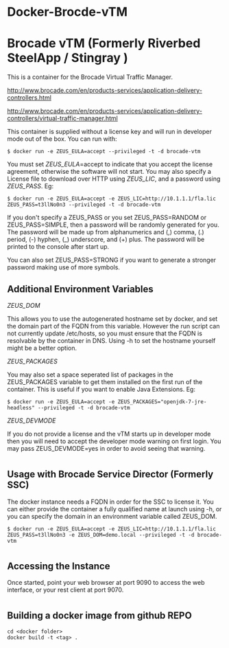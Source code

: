 # Docker-Brocde-vTM

Brocade vTM (Formerly Riverbed SteelApp / Stingray )
====================================================

This is a container for the Brocade Virtual Traffic Manager. 

<http://www.brocade.com/en/products-services/application-delivery-controllers.html>

<http://www.brocade.com/en/products-services/application-delivery-controllers/virtual-traffic-manager.html>

This container is supplied without a license key and will run in developer mode out of the box. You can run with: 

    $ docker run -e ZEUS_EULA=accept --privileged -t -d brocade-vtm

You must set *ZEUS_EULA*=accept to indicate that you accept the license agreement, otherwise the software will not start. You may also specify a License file to download over HTTP using *ZEUS_LIC*, and a password using *ZEUS_PASS*. Eg:

    $ docker run -e ZEUS_EULA=accept -e ZEUS_LIC=http://10.1.1.1/fla.lic ZEUS_PASS=t3llNo0n3 --privileged -t -d brocade-vtm

If you don't specify a ZEUS_PASS or you set ZEUS_PASS=RANDOM or ZEUS_PASS=SIMPLE, then a password will be randomly generated for you. The password will be made up from alphanumerics and (,) comma, (.) period, (-) hyphen, (_) underscore, and (+) plus. The password will be printed to the console after start up.

You can also set ZEUS_PASS=STRONG if you want to generate a stronger password making use of more symbols.

Additional Environment Variables
--------------------------------

*ZEUS_DOM*

This allows you to use the autogenerated hostname set by docker, and set the domain part of the FQDN from this variable. However the run script can not currently update /etc/hosts, so you must ensure that the FQDN is resolvable by the container in DNS. Using -h to set the hostname yourself might be a better option. 

*ZEUS_PACKAGES*

You may also set a space seperated list of packages in the ZEUS_PACKAGES variable to get them installed on the first run of the container.
This is useful if you want to enable Java Extensions. Eg:

    $ docker run -e ZEUS_EULA=accept -e ZEUS_PACKAGES="openjdk-7-jre-headless" --privileged -t -d brocade-vtm

*ZEUS_DEVMODE*

If you do not provide a license and the vTM starts up in developer mode then you will need to accept the developer mode warning on first login. 
You may pass ZEUS_DEVMODE=yes in order to avoid seeing that warning.


#

Usage with Brocade Service Director (Formerly SSC)
----------------------------------------------------------------------

The docker instance needs a FQDN in order for the SSC to license it. You can either provide the container a fully qualified name at launch using -h, or you can specify the domain in an environment variable called ZEUS_DOM. 

    $ docker run -e ZEUS_EULA=accept -e ZEUS_LIC=http://10.1.1.1/fla.lic ZEUS_PASS=t3llNo0n3 -e ZEUS_DOM=demo.local --privileged -t -d brocade-vtm

#

Accessing the Instance
-------------------------------

Once started, point your web browser at port 9090 to access the web interface, or your rest client at port 9070.

#

Building a docker image from github REPO
----------------------------------------

    cd <docker folder>
    docker build -t <tag> .

